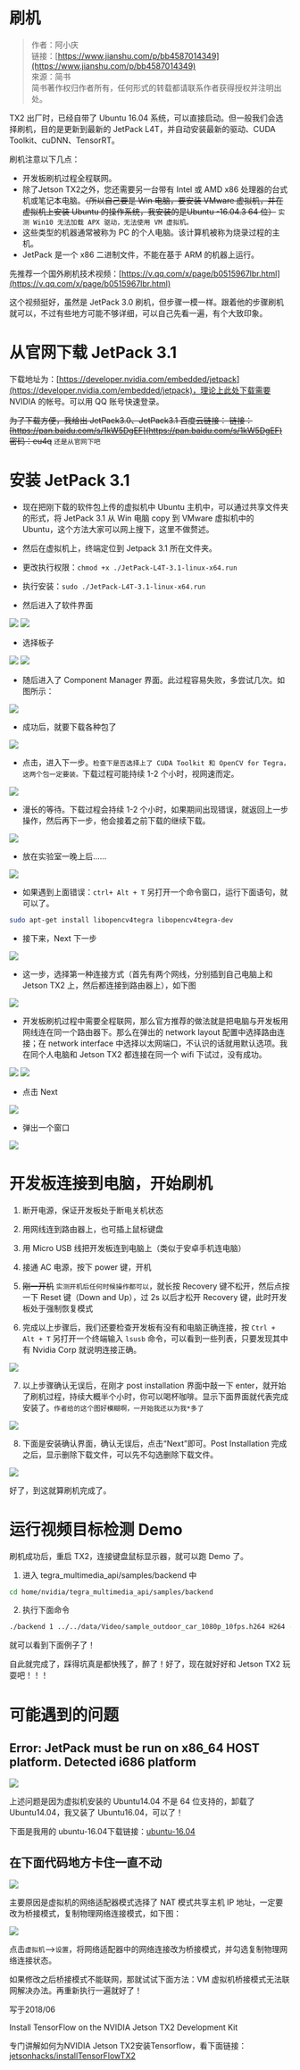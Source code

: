 # 刷机

> 作者：阿小庆<br>
> 链接：[https://www.jianshu.com/p/bb4587014349](https://www.jianshu.com/p/bb4587014349)<br>
> 來源：简书<br>
> 简书著作权归作者所有，任何形式的转载都请联系作者获得授权并注明出处。

TX2 出厂时，已经自带了 Ubuntu 16.04 系统，可以直接启动。但一般我们会选择刷机，目的是更新到最新的 JetPack L4T，并自动安装最新的驱动、CUDA Toolkit、cuDNN、TensorRT。

刷机注意以下几点：
- 开发板刷机过程全程联网。
- 除了Jetson TX2之外，您还需要另一台带有 Intel 或 AMD x86 处理器的台式机或笔记本电脑。~~（所以自己要是 Win 电脑，要安装 VMware 虚拟机，并在虚拟机上安装 Ubuntu 的操作系统，我安装的是Ubuntu -16.04.3 64 位）~~ `实测 Win10 无法加载 APX 驱动，无法使用 VM 虚拟机。`
- 这些类型的机器通常被称为 PC 的个人电脑。该计算机被称为烧录过程的主机。
- JetPack 是一个 x86 二进制文件，不能在基于 ARM 的机器上运行。

先推荐一个国外刷机技术视频：[https://v.qq.com/x/page/b0515967lbr.html](https://v.qq.com/x/page/b0515967lbr.html)

这个视频挺好，虽然是 JetPack 3.0 刷机，但步骤一模一样。跟着他的步骤刷机就可以，不过有些地方可能不够详细，可以自己先看一遍，有个大致印象。

# 从官网下载 JetPack 3.1

下载地址为：[https://developer.nvidia.com/embedded/jetpack](https://developer.nvidia.com/embedded/jetpack)，理论上此处下载需要 NVIDIA 的帐号。可以用 QQ 账号快速登录。

~~为了下载方便，我给出 JetPack3.0、JetPack3.1 百度云链接：
链接：[https://pan.baidu.com/s/1kW5DgEF](https://pan.baidu.com/s/1kW5DgEF) 密码：eu4q~~ `还是从官网下吧`

# 安装 JetPack 3.1

- 现在把刚下载的软件包上传的虚拟机中 Ubuntu 主机中，可以通过共享文件夹的形式，将 JetPack 3.1 从 Win 电脑 copy 到 VMware 虚拟机中的 Ubuntu，这个方法大家可以网上搜下，这里不做赘述。

- 然后在虚拟机上，终端定位到 Jetpack 3.1 所在文件夹。

- 更改执行权限：`chmod +x ./JetPack-L4T-3.1-linux-x64.run`

- 执行安装：`sudo ./JetPack-L4T-3.1-linux-x64.run`

- 然后进入了软件界面

![](./img/1.png)
![](./img/2.png)

- 选择板子

![](./img/3.png)
![](./img/4.png)

- 随后进入了 Component Manager 界面。此过程容易失败，多尝试几次。如图所示：

![](./img/5.png)

- 成功后，就要下载各种包了

![](./img/6.png)

- 点击，进入下一步。`检查下是否选择上了 CUDA Toolkit 和 OpenCV for Tegra，这两个包一定要装。`下载过程可能持续 1-2 个小时，视网速而定。

![](./img/7.png)

- 漫长的等待。下载过程会持续 1-2 个小时，如果期间出现错误，就返回上一步操作，然后再下一步，他会接着之前下载的继续下载。

![](./img/8.png)

- 放在实验室一晚上后......

![](./img/9.png)

- 如果遇到上面错误：`ctrl+ Alt + T` 另打开一个命令窗口，运行下面语句，就可以了。
  
``` bash
sudo apt-get install libopencv4tegra libopencv4tegra-dev
```

- 接下来，Next 下一步

![](./img/10.png)

- 这一步，选择第一种连接方式（首先有两个网线，分别插到自己电脑上和 Jetson TX2 上，然后都连接到路由器上），如下图

![](./img/11.png)

- 开发板刷机过程中需要全程联网，那么官方推荐的做法就是把电脑与开发板用网线连在同一个路由器下。那么在弹出的 network layout 配置中选择路由连接；在 network interface 中选择以太网端口，不认识的话就用默认选项。我在同个人电脑和 Jetson TX2 都连接在同一个 wifi 下试过，没有成功。

![](./img/12.png)
![](./img/13.png)

- 点击 Next

![](./img/14.png)

- 弹出一个窗口

![](./img/15.png)

# 开发板连接到电脑，开始刷机

1. 断开电源，保证开发板处于断电关机状态

2. 用网线连到路由器上，也可插上鼠标键盘

3. 用 Micro USB 线把开发板连到电脑上（类似于安卓手机连电脑）

4. 接通 AC 电源，按下 power 键，开机

5. ~~刚一开机~~ `实测开机后任何时候操作都可以`，就长按 Recovery 键不松开，然后点按一下 Reset 键（Down and Up），过 2s 以后才松开 Recovery 键，此时开发板处于强制恢复模式

6. 完成以上步骤后，我们还要检查开发板有没有和电脑正确连接，按 `Ctrl + Alt + T` 另打开一个终端输入 `lsusb` 命令，可以看到一些列表，只要发现其中有 Nvidia Corp 就说明连接正确。

![](./img/16.png)

7. 以上步骤确认无误后，在刚才 post installation 界面中敲一下 enter，就开始了刷机过程，持续大概半个小时，你可以喝杯咖啡。显示下面界面就代表完成安装了。`作者给的这个图好模糊啊，一开始我还以为我*多了`

![](./img/17.png)

8. 下面是安装确认界面，确认无误后，点击“Next”即可。Post Installation 完成之后，显示删除下载文件，可以先不勾选删除下载文件。

![](./img/18.png)

好了，到这就算刷机完成了。

# 运行视频目标检测 Demo

刷机成功后，重启 TX2，连接键盘鼠标显示器，就可以跑 Demo 了。

1. 进入 tegra_multimedia_api/samples/backend 中

``` bash
cd home/nvidia/tegra_multimedia_api/samples/backend
```

2. 执行下面命令

``` bash
./backend 1 ../../data/Video/sample_outdoor_car_1080p_10fps.h264 H264 --trt-deployfile ../../data/Model/GoogleNet_one_class/GoogleNet_modified_oneClass_halfHD.prototxt --trt-modelfile ../../data/Model/GoogleNet_one_class/GoogleNet_modified_oneClass_halfHD.caffemodel --trt-forcefp32 0 --trt-proc-interval 1 -fps 10
```

就可以看到下面例子了！

自此就完成了，踩得坑真是都快残了，醉了！好了，现在就好好和 Jetson TX2 玩耍吧！！！

# 可能遇到的问题

## Error: JetPack must be run on x86_64 HOST platform. Detected i686 platform

![](./img/19.png)

上述问题是因为虚拟机安装的 Ubuntu14.04 不是 64 位支持的，卸载了 Ubuntu14.04，我又装了 Ubuntu16.04，可以了！

下面是我用的 ubuntu-16.04下载链接：[ubuntu-16.04](https://www.ubuntu.com/download/desktop/thank-you?country=CN&version=16.04.3&architecture=amd64)

## 在下面代码地方卡住一直不动

![](./img/20.png)

主要原因是虚拟机的网络适配器模式选择了 NAT 模式共享主机 IP 地址，一定要改为桥接模式，复制物理网络连接模式，如下图：

![](./img/21.png)

点击`虚拟机`-->`设置`，将网络适配器中的网络连接改为桥接模式，并勾选复制物理网络连接状态。

如果修改之后桥接模式不能联网，那就试试下面方法：VM 虚拟机桥接模式无法联网解决办法。再重新执行一遍就好了！

写于2018/06

Install TensorFlow on the NVIDIA Jetson TX2 Development Kit

专门讲解如何为NVIDIA Jetson TX2安装Tensorflow，看下面链接：[jetsonhacks/installTensorFlowTX2](https://github.com/jetsonhacks/installTensorFlowTX2)

